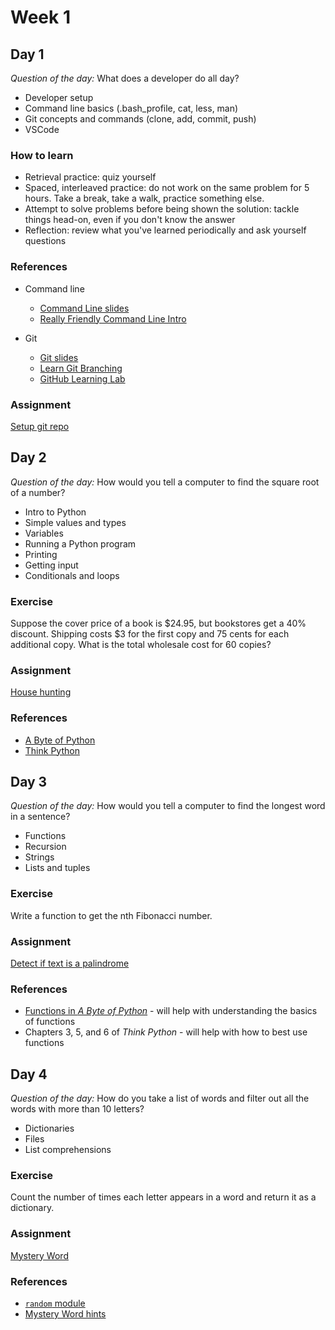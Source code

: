 # Week 1

## Day 1

_Question of the day:_ What does a developer do all day?

- Developer setup
- Command line basics (.bash_profile, cat, less, man)
- Git concepts and commands (clone, add, commit, push)
- VSCode

### How to learn

- Retrieval practice: quiz yourself
- Spaced, interleaved practice: do not work on the same problem for 5 hours. Take a break, take a walk, practice something else.
- Attempt to solve problems before being shown the solution: tackle things head-on, even if you don't know the answer
- Reflection: review what you've learned periodically and ask yourself questions

### References

- Command line

  - [Command Line slides](command-line.md)
  - [Really Friendly Command Line Intro](https://drive.google.com/file/d/1_2LTtR6f5bFCC5wjFZc9ILA7vmru7ShK/view)

- Git
  - [Git slides](git.pdf)
  - [Learn Git Branching](https://learngitbranching.js.org/)
  - [GitHub Learning Lab](https://lab.github.com/)

### Assignment

[Setup git repo](https://classroom.github.com/a/UBDJDeWQ)

## Day 2

_Question of the day:_ How would you tell a computer to find the square root of a number?

- Intro to Python
- Simple values and types
- Variables
- Running a Python program
- Printing
- Getting input
- Conditionals and loops

### Exercise

Suppose the cover price of a book is $24.95, but bookstores get a 40% discount. Shipping costs $3 for the first copy and 75 cents for each additional copy. What is the total wholesale cost for 60 copies?

### Assignment

[House hunting](https://classroom.github.com/a/xM9D2ApD)

### References

- [A Byte of Python](https://python.swaroopch.com/)
- [Think Python](http://greenteapress.com/thinkpython2/html/index.html)

## Day 3

_Question of the day:_ How would you tell a computer to find the longest word in a sentence?

- Functions
- Recursion
- Strings
- Lists and tuples

### Exercise

Write a function to get the nth Fibonacci number.

### Assignment

[Detect if text is a palindrome](https://classroom.github.com/a/NhQC8qh7)

### References

- [Functions in _A Byte of Python_](https://python.swaroopch.com/functions.html) - will help with understanding the basics of functions
- Chapters 3, 5, and 6 of _Think Python_ - will help with how to best use functions

## Day 4

_Question of the day:_ How do you take a list of words and filter out all the words with more than 10 letters?

- Dictionaries
- Files
- List comprehensions

### Exercise

Count the number of times each letter appears in a word and return it as a dictionary.

### Assignment

[Mystery Word](https://classroom.github.com/a/ooPnsA7f)

### References

- [`random` module](https://docs.python.org/3/library/random.html)
- [Mystery Word hints](mystery-word-hints.md)
